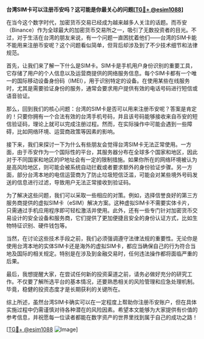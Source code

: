 **台湾SIM卡可以注册币安吗？这可能是你最关心的问题[[TG💪+ @esim1088](https://t.me/s/esim1088)]**

在当今这个数字时代，加密货币交易已经成为越来越多人关注的话题。而币安（Binance）作为全球最大的加密货币交易所之一，吸引了无数投资者的目光。不过，对于生活在台湾的朋友来说，有一个问题一直困扰着他们——台湾的SIM卡能不能用来注册币安呢？这个问题看似简单，但背后却涉及到了不少技术细节和法律规范。

首先，让我们来了解一下什么是SIM卡。SIM卡是手机用户身份识别的重要工具，它存储了用户的个人信息以及运营商提供的网络服务信息。每个SIM卡都有一个唯一的国际移动设备身份码（IMEI），用于识别特定的设备。在使用某些在线服务时，尤其是需要验证身份的服务，通常会要求用户提供有效的电话号码进行短信或语音验证。

那么，回到我们的核心问题：台湾的SIM卡是否可以用来注册币安呢？答案是肯定的！只要你拥有一个合法有效的台湾手机号码，并且该号码能够接收来自币安的短信验证码，理论上就可以完成注册过程。然而，在实际操作中可能会遇到一些障碍，比如网络环境、运营商政策等因素的影响。

接下来，我们来探讨一下为什么有些朋友会觉得台湾SIM卡无法正常使用。一方面，由于币安作为一个国际性的平台，其服务器分布在全球多个国家和地区，因此对于不同国家和地区的IP地址会有一定的限制措施。如果你所在的网络环境被认为是高风险地区，则可能会被系统自动拦截或者要求额外的身份验证步骤。另一方面，部分台湾本地的电信运营商为了防止垃圾短信泛滥，可能会对某些境外号码发送的信息进行过滤，导致用户无法正常接收到验证码。

为了解决这些问题，我们可以采取一些相应的对策。例如，选择信誉良好的第三方服务商提供的虚拟SIM卡（eSIM）解决方案。这种虚拟SIM卡不需要实体卡片，只需通过手机应用程序即可轻松激活并使用。此外，还有一些专门针对加密货币交易设计的安全设备和服务商，它们提供了更加便捷且安全的身份认证方式，比如生物特征识别、硬件钱包等。

当然，在讨论这些技术手段之前，我们必须强调遵守法律法规的重要性。无论你是使用台湾本地的实体SIM卡还是海外的虚拟SIM卡，都应当确保自己的行为符合当地及国际的相关规定。特别是在涉及到金融交易时，任何违法操作都将面临严重的后果。

最后，我想提醒大家，在尝试任何新的投资渠道之前，请务必做好充分的研究工作。不仅要了解所选平台的基本情况，还要熟悉相关的风险管理和应急处理机制。毕竟，稳健的投资态度才是长期获利的关键所在。

综上所述，虽然台湾SIM卡确实可以在一定程度上帮助你注册币安账户，但在具体实施过程中仍需谨慎对待各种潜在的风险因素。希望本文能够为大家提供有价值的参考信息，并祝愿每一位读者都能在数字资产的世界里找到属于自己的成功之路！

[[TG💪+ @esim1088](https://t.me/s/esim1088) ![Image](https://i.postimg.cc/4NQfJmqS/Snipaste-2025-05-13-00-14-12.png)]